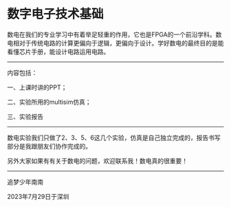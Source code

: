 # 数字电子技术基础
数电在我们的专业学习中有着举足轻重的作用，它也是FPGA的一个前沿学科。数电相对于传统电路的计算更偏向于逻辑，更偏向于设计。学好数电的最终目的是能看懂芯片手册，能设计电路运用电路。

------

内容包括：

一、上课时讲的PPT；

二、实验所用的multisim仿真；

三、实验报告

------

数电实验我们只做了2、3、5、6这几个实验，仿真是自己独立完成的，报告书写部分是我跟朋友们协作完成的。

另外大家如果有有关于数电的问题，欢迎联系我！数电真的很重要！

------

追梦少年南南

2023年7月29日于深圳